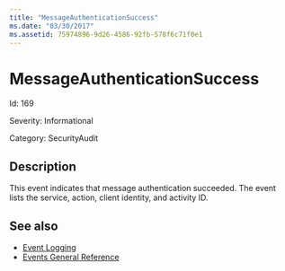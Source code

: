 ```yaml
---
title: "MessageAuthenticationSuccess"
ms.date: "03/30/2017"
ms.assetid: 75974896-9d26-4586-92fb-578f6c71f0e1
---
```

# MessageAuthenticationSuccess
Id: 169  
  
 Severity: Informational  
  
 Category: SecurityAudit  
  
## Description  
 This event indicates that message authentication succeeded. The event lists the service, action, client identity, and activity ID.  
  
## See also

- [Event Logging](index.md)
- [Events General Reference](events-general-reference.md)

